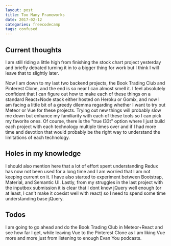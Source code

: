 ```yaml
---
layout: post
title: Too Many Frameworks
date: 2017-02-12
categories: freecodecamp
tags: confused
---
```


Current thoughts
---
I am still riding a little high from finishing the stock chart project yesterday and briefly debated turning it in to a bigger thing for work but I think I will leave that to slightly later.

Now I am down to my last two backend projects, the Book Trading Club and Pinterest Clone, and the end is so near I can almost smell it. I feel absolutely confident that I can figure out how to make each of these things on a standard React+Node stack either hosted on Heroku or Gomix, and now I am facing a little bit of a greedy dilemma regarding whether I want to try out Meteor or Vue for these projects. Trying out new things will probably slow me down but enhance my familiarity with each of these tools so I can pick my favorite ones. Of course, there is the "true l33t" option where I just build each project with each technology multiple times over and if I had more time and devotion that would probably be the right way to understand the limitations of each technology.

Holes in my knowledge
---
I should also mention here that a lot of effort spent understanding Redux has now not been used for a long time and I am worried that I am not keeping current on it. I have also started to experiment between Bootstrap, Material, and Semantic UI. Lastly, from my struggles in the last project with the inputbox submission it is clear that I dont know jQuery well enough (or at least, I can't make it coexist well with react) so I need to spend some time understanding base jQuery.

Todos
---
I am going to go ahead and do the Book Trading Club in Meteor+React and see how far I get, while leaving Vue to the Pinterest Clone as I am liking Vue more and more just from listening to enough Evan You podcasts.
